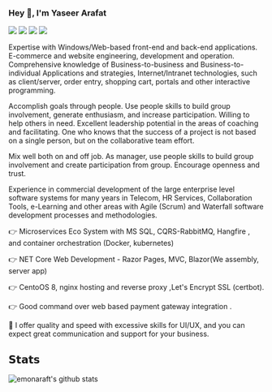 ### Hey 👋, I'm Yaseer Arafat
[![](https://vistr.dev/badge?repo=emonarafat.emonarafat&corners=square)](https://github.com/emonarafat/emonarafat)
[![](https://img.shields.io/badge/-Yaseer%20Arafat-blue?style=flat-square&logo=Linkedin&logoColor=white&link=https://www.linkedin.com/in/yaseerarafat/)](https://www.linkedin.com/in/yaseerarafat/)
[![](https://img.shields.io/badge/-emonarafat-blue?style=flat-square&logo=facebook&logoColor=ffffff)](https://www.facebook.com/emon.arafat/)
[![](https://img.shields.io/badge/-Yaseer%20Arafat-black?style=flat-square&logo=upwork&logoColor=37A000)](https://www.upwork.com/o/profiles/users/~019243c0d9b337e319/)


Expertise with Windows/Web-based front-end and back-end applications. E-commerce and website engineering,
development and operation. Comprehensive knowledge of Business-to-business and Business-to-individual
Applications and strategies, Internet/Intranet technologies, such as client/server, order entry, shopping cart,
portals and other interactive programming.

Accomplish goals through people. Use people skills to build group involvement, generate enthusiasm, and
increase participation. Willing to help others in need. Excellent leadership potential in the areas of coaching and
facilitating. One who knows that the success of a project is not based on a single person, but on the collaborative
team effort.

Mix well both on and off job. As manager, use people skills to build group involvement and create participation
from group. Encourage openness and trust.

Experience in commercial development of the large enterprise level software systems for many years in Telecom,
HR Services, Collaboration Tools, e-Learning and other areas with Agile (Scrum) and Waterfall software
development processes and methodologies.

👉 Microservices Eco System with MS SQL, CQRS-RabbitMQ, Hangfire , and container orchestration (Docker, kubernetes)

👉 NET Core Web Development - Razor Pages, MVC, Blazor(We assembly, server app)

👉 CentoOS 8, nginx hosting and reverse proxy ,Let's Encrypt SSL (certbot).

👉 Good command over web based payment gateway integration .

🎯 I offer quality and speed with excessive skills for UI/UX, and you can expect great communication and support for your business.

## 𝗦𝘁𝗮𝘁𝘀

![emonaraft's github stats](https://github-readme-stats.vercel.app/api?username=emonarafat&show_icons=true&theme=dracula)
